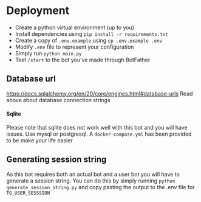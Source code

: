 # Deployment
- Create a python virtual environment (up to you)
- Install dependencies using `pip install -r requirements.txt`
- Create a copy of `.env.example` using `cp .env.example .env`
- Modify `.env` file to represent your configuration
- Simply run `python main.py` 
- Text `/start` to the bot you've made through BotFather

## Database url
https://docs.sqlalchemy.org/en/20/core/engines.html#database-urls
Read above about database connection strings
#### Sqlite
Please note that sqlite does not work well with this bot and you will have issues. Use mysql or postgresql.
A `docker-compose.yml` has been provided to be make your life easier

## Generating session string
As this bot requires both an actual bot and a user bot you will have to generate a session string.
You can do this by simply running `python generate_session_string.py` and copy pasting the output 
to the .env file for `TG_USER_SESSSION`
